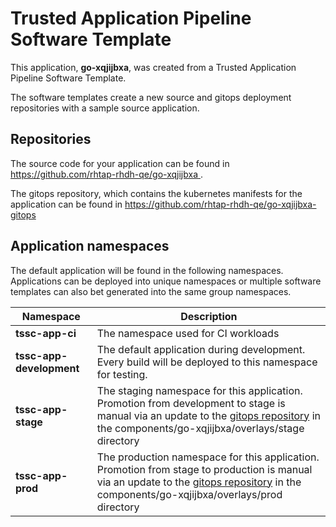 # Trusted Application Pipeline Software Template

This application, **go-xqjijbxa**, was created from a Trusted Application Pipeline Software Template.

The software templates create a new source and gitops deployment repositories with a sample source application. 

## Repositories

The source code for your application can be found in [https://github.com/rhtap-rhdh-qe/go-xqjijbxa ](https://github.com/rhtap-rhdh-qe/go-xqjijbxa ).
 
The gitops repository, which contains the kubernetes manifests for the application can be found in 
[https://github.com/rhtap-rhdh-qe/go-xqjijbxa-gitops ](https://github.com/rhtap-rhdh-qe/go-xqjijbxa-gitops ) 

## Application namespaces 

The default application will be found in the following namespaces. Applications can be deployed into unique namespaces or multiple software templates can also bet generated into the same group namespaces.  

|  Namespace   |  Description   |  
| -------- | -------- |
| **tssc-app-ci** | The namespace used for CI workloads |
| **tssc-app-development** | The default application during development. Every build will be deployed to this namespace for testing. |
| **tssc-app-stage** | The staging namespace for this application. Promotion from development to stage is manual via an update to the [gitops repository](https://github.com/rhtap-rhdh-qe/go-xqjijbxa-gitops ) in the components/go-xqjijbxa/overlays/stage directory |
| **tssc-app-prod** | The production namespace for this application. Promotion from stage to production is manual via an update to the [gitops repository](https://github.com/rhtap-rhdh-qe/go-xqjijbxa-gitops ) in the components/go-xqjijbxa/overlays/prod directory |